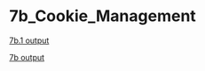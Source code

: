 # 7b_Cookie_Management

[7b.1 output](https://github.com/LearnerSrush/java-program-with-output/blob/main/7b_Cookie_Management/7b1.jpg)

[7b output](https://github.com/LearnerSrush/java-program-with-output/blob/main/7b_Cookie_Management/7b1.jpg)

